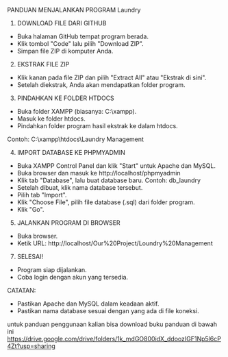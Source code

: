 PANDUAN MENJALANKAN PROGRAM Laundry

1. DOWNLOAD FILE DARI GITHUB
- Buka halaman GitHub tempat program berada.
- Klik tombol "Code" lalu pilih "Download ZIP".
- Simpan file ZIP di komputer Anda.

2. EKSTRAK FILE ZIP
- Klik kanan pada file ZIP dan pilih "Extract All" atau "Ekstrak di sini".
- Setelah diekstrak, Anda akan mendapatkan folder program.

3. PINDAHKAN KE FOLDER HTDOCS
- Buka folder XAMPP (biasanya: C:\xampp).
- Masuk ke folder htdocs.
- Pindahkan folder program hasil ekstrak ke dalam htdocs.

Contoh:
C:\xampp\htdocs\Laundry Management

4. IMPORT DATABASE KE PHPMYADMIN
- Buka XAMPP Control Panel dan klik "Start" untuk Apache dan MySQL.
- Buka browser dan masuk ke http://localhost/phpmyadmin
- Klik tab "Database", lalu buat database baru. Contoh: db_laundry
- Setelah dibuat, klik nama database tersebut.
- Pilih tab "Import".
- Klik "Choose File", pilih file database (.sql) dari folder program.
- Klik "Go".

5. JALANKAN PROGRAM DI BROWSER
- Buka browser.
- Ketik URL: http://localhost/Our%20Project/Loundry%20Management

7. SELESAI!
- Program siap dijalankan.
- Coba login dengan akun yang tersedia.

CATATAN:
- Pastikan Apache dan MySQL dalam keadaan aktif.
- Pastikan nama database sesuai dengan yang ada di file koneksi.


untuk panduan penggunaan kalian bisa download buku panduan di bawah ini 
https://drive.google.com/drive/folders/1k_mdGO800idX_ddoozIGF1Np5l6cP4Zt?usp=sharing
